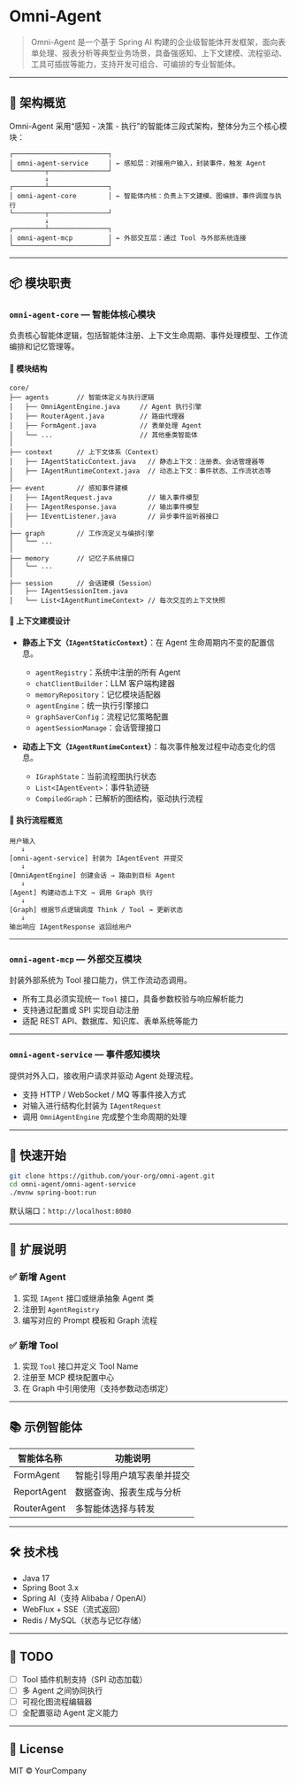 # Omni-Agent

> Omni-Agent 是一个基于 Spring AI 构建的企业级智能体开发框架，面向表单处理、报表分析等典型业务场景，具备强感知、上下文建模、流程驱动、工具可插拔等能力，支持开发可组合、可编排的专业智能体。

---

## 🧠 架构概览

Omni-Agent 采用“感知 - 决策 - 执行”的智能体三段式架构，整体分为三个核心模块：

```
┌────────────────────────┐
│ omni-agent-service     │ ← 感知层：对接用户输入，封装事件，触发 Agent
└────────┬───────────────┘
         ↓
┌────────┴───────────────┐
│ omni-agent-core        │ ← 智能体内核：负责上下文建模、图编排、事件调度与执行
└────────┬───────────────┘
         ↓
┌────────┴───────────────┐
│ omni-agent-mcp         │ ← 外部交互层：通过 Tool 与外部系统连接
└────────────────────────┘
```

---

## 📦 模块职责

### `omni-agent-core` — 智能体核心模块

负责核心智能体逻辑，包括智能体注册、上下文生命周期、事件处理模型、工作流编排和记忆管理等。

#### 📁 模块结构

```
core/
├── agents       // 智能体定义与执行逻辑
│   ├── OmniAgentEngine.java     // Agent 执行引擎
│   ├── RouterAgent.java         // 路由代理器
│   ├── FormAgent.java           // 表单处理 Agent
│   └── ...                      // 其他垂类智能体
│
├── context      // 上下文体系（Context）
│   ├── IAgentStaticContext.java   // 静态上下文：注册表、会话管理器等
│   ├── IAgentRuntimeContext.java  // 动态上下文：事件状态、工作流状态等
│
├── event        // 感知事件建模
│   ├── IAgentRequest.java         // 输入事件模型
│   ├── IAgentResponse.java        // 输出事件模型
│   ├── IEventListener.java        // 异步事件监听器接口
│
├── graph        // 工作流定义与编排引擎
│   └── ...
│
├── memory       // 记忆子系统接口
│   └── ...
│
├── session      // 会话建模（Session）
│   ├── IAgentSessionItem.java
│   └── List<IAgentRuntimeContext> // 每次交互的上下文快照
```

#### 🧱 上下文建模设计

* **静态上下文（`IAgentStaticContext`）**：在 Agent 生命周期内不变的配置信息。

  * `agentRegistry`：系统中注册的所有 Agent
  * `chatClientBuilder`：LLM 客户端构建器
  * `memoryRepository`：记忆模块适配器
  * `agentEngine`：统一执行引擎接口
  * `graphSaverConfig`：流程记忆策略配置
  * `agentSessionManage`：会话管理接口

* **动态上下文（`IAgentRuntimeContext`）**：每次事件触发过程中动态变化的信息。

  * `IGraphState`：当前流程图执行状态
  * `List<IAgentEvent>`：事件轨迹链
  * `CompiledGraph`：已解析的图结构，驱动执行流程

#### 🔁 执行流程概览

```
用户输入
   ↓
[omni-agent-service] 封装为 IAgentEvent 并提交
   ↓
[OmniAgentEngine] 创建会话 → 路由到目标 Agent
   ↓
[Agent] 构建动态上下文 → 调用 Graph 执行
   ↓
[Graph] 根据节点逻辑调度 Think / Tool → 更新状态
   ↓
输出响应 IAgentResponse 返回给用户
```

---

### `omni-agent-mcp` — 外部交互模块

封装外部系统为 Tool 接口能力，供工作流动态调用。

* 所有工具必须实现统一 `Tool` 接口，具备参数校验与响应解析能力
* 支持通过配置或 SPI 实现自动注册
* 适配 REST API、数据库、知识库、表单系统等能力

---

### `omni-agent-service` — 事件感知模块

提供对外入口，接收用户请求并驱动 Agent 处理流程。

* 支持 HTTP / WebSocket / MQ 等事件接入方式
* 对输入进行结构化封装为 `IAgentRequest`
* 调用 `OmniAgentEngine` 完成整个生命周期的处理

---

## 🚀 快速开始

```bash
git clone https://github.com/your-org/omni-agent.git
cd omni-agent/omni-agent-service
./mvnw spring-boot:run
```

默认端口：`http://localhost:8080`

---

## 🔌 扩展说明

### ✅ 新增 Agent

1. 实现 `IAgent` 接口或继承抽象 Agent 类
2. 注册到 `AgentRegistry`
3. 编写对应的 Prompt 模板和 Graph 流程

### ✅ 新增 Tool

1. 实现 `Tool` 接口并定义 Tool Name
2. 注册至 MCP 模块配置中心
3. 在 Graph 中引用使用（支持参数动态绑定）

---

## 📚 示例智能体

| 智能体名称       | 功能说明          |
| ----------- | ------------- |
| FormAgent   | 智能引导用户填写表单并提交 |
| ReportAgent | 数据查询、报表生成与分析  |
| RouterAgent | 多智能体选择与转发     |

---

## 🛠 技术栈

* Java 17
* Spring Boot 3.x
* Spring AI（支持 Alibaba / OpenAI）
* WebFlux + SSE（流式返回）
* Redis / MySQL（状态与记忆存储）

---

## 📌 TODO

* [ ] Tool 插件机制支持（SPI 动态加载）
* [ ] 多 Agent 之间协同执行
* [ ] 可视化图流程编辑器
* [ ] 全配置驱动 Agent 定义能力

---

## 📄 License

MIT © YourCompany
